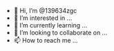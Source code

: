 - 👋 Hi, I’m @139634zgc
- 👀 I’m interested in ...
- 🌱 I’m currently learning ...
- 💞️ I’m looking to collaborate on ...
- 📫 How to reach me ...

<!---
139634zgc/139634zgc is a ✨ special ✨ repository because its `README.md` (this file) appears on your GitHub profile.
You can click the Preview link to take a look at your changes.
--->
